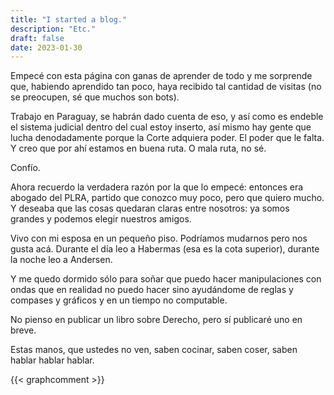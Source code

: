 ```yaml
---
title: "I started a blog."
description: "Etc."
draft: false
date: 2023-01-30
---
```


Empecé con esta página con ganas de aprender de todo y me sorprende que, habiendo aprendido tan poco, haya recibido tal cantidad de visitas (no se preocupen, sé que muchos son bots).

Trabajo en Paraguay, se habrán dado cuenta de eso, y así como es endeble el sistema judicial dentro del cual estoy inserto, así mismo hay gente que lucha denodadamente porque la Corte adquiera poder. El poder que le falta. Y creo que por ahí estamos en buena ruta. O mala ruta, no sé.

Confío.

Ahora recuerdo la verdadera razón por la que lo empecé: entonces era abogado del PLRA, partido que conozco muy poco, pero que quiero mucho. Y deseaba que las cosas quedaran claras entre nosotros: ya somos grandes y podemos elegir nuestros amigos.

Vivo con mi esposa en un pequeño piso. Podríamos mudarnos pero nos gusta acá. Durante el día leo a Habermas (esa es la cota superior), durante la noche leo a Andersen.

Y me quedo dormido sólo para soñar que puedo hacer manipulaciones con ondas que en realidad no puedo hacer sino ayudándome de reglas y compases y gráficos y en un tiempo no computable.

No pienso en publicar un libro sobre Derecho, pero sí publicaré uno en breve. 

Estas manos, que ustedes no ven, saben cocinar, saben coser, saben hablar hablar hablar.

{{< graphcomment >}}